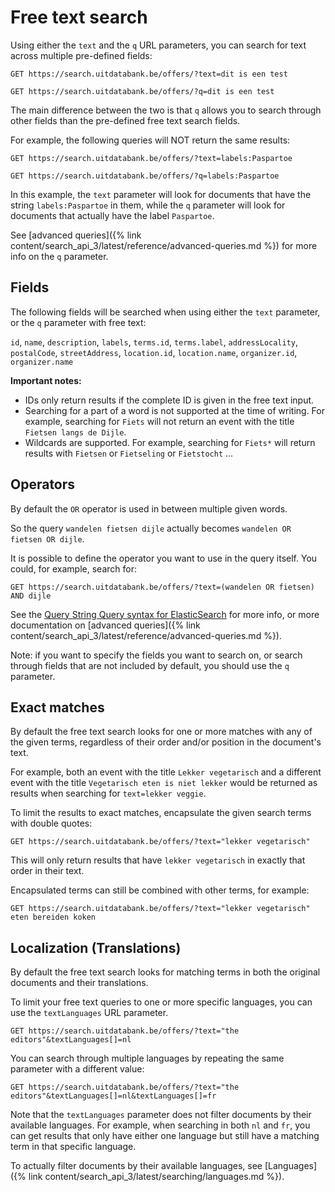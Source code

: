 ---
---

# Free text search

Using either the `text` and the `q` URL parameters, you can search for text across multiple pre-defined fields:

```
GET https://search.uitdatabank.be/offers/?text=dit is een test
```

```
GET https://search.uitdatabank.be/offers/?q=dit is een test
```

The main difference between the two is that `q` allows you to search through other fields than the pre-defined free text search fields.

For example, the following queries will NOT return the same results:

```
GET https://search.uitdatabank.be/offers/?text=labels:Paspartoe
```

```
GET https://search.uitdatabank.be/offers/?q=labels:Paspartoe
```

In this example, the `text` parameter will look for documents that have the string `labels:Paspartoe` in them, while the `q` parameter will look for documents that actually have the label `Paspartoe`.

See [advanced queries]({% link content/search_api_3/latest/reference/advanced-queries.md %}) for more info on the `q` parameter.

## Fields

The following fields will be searched when using either the `text` parameter, or the `q` parameter with free text:

`id`, `name`, `description`, `labels`, `terms.id`, `terms.label`, `addressLocality`, `postalCode`, `streetAddress`, `location.id`, `location.name`, `organizer.id`, `organizer.name`

**Important notes:**

* IDs only return results if the complete ID is given in the free text input.
* Searching for a part of a word is not supported at the time of writing. For example, searching for `Fiets` will not return an event with the title `Fietsen langs de Dijle`.
* Wildcards are supported. For example, searching for `Fiets*` will return results with `Fietsen` or `Fietseling` or `Fietstocht` ...

## Operators

By default the `OR` operator is used in between multiple given words.

So the query `wandelen fietsen dijle` actually becomes `wandelen OR fietsen OR dijle`.

It is possible to define the operator you want to use in the query itself.
You could, for example, search for:

```
GET https://search.uitdatabank.be/offers/?text=(wandelen OR fietsen) AND dijle
```

See the [Query String Query syntax for ElasticSearch](https://www.elastic.co/guide/en/elasticsearch/reference/current/query-dsl-query-string-query.html#query-string-syntax) for more info, or more documentation on [advanced queries]({% link content/search_api_3/latest/reference/advanced-queries.md %}).

Note: if you want to specify the fields you want to search on, or search through fields that are not included by default, you should use the `q` parameter.

## Exact matches

By default the free text search looks for one or more matches with any of the given terms, regardless of their order and/or position in the document's text.

For example, both an event with the title `Lekker vegetarisch` and a different event with the title `Vegetarisch eten is niet lekker` would be returned as results when searching for `text=lekker veggie`.

To limit the results to exact matches, encapsulate the given search terms with double quotes:

```
GET https://search.uitdatabank.be/offers/?text="lekker vegetarisch"
```

This will only return results that have `lekker vegetarisch` in exactly that order in their text.

Encapsulated terms can still be combined with other terms, for example:

```
GET https://search.uitdatabank.be/offers/?text="lekker vegetarisch" eten bereiden koken
```

## Localization \(Translations\)

By default the free text search looks for matching terms in both the original documents and their translations.

To limit your free text queries to one or more specific languages, you can use the `textLanguages` URL parameter.

```
GET https://search.uitdatabank.be/offers/?text="the editors"&textLanguages[]=nl
```

You can search through multiple languages by repeating the same parameter with a different value:

```
GET https://search.uitdatabank.be/offers/?text="the editors"&textLanguages[]=nl&textLanguages[]=fr
```

Note that the `textLanguages` parameter does not filter documents by their available languages. For example, when searching in both `nl` and `fr`, you can get results that only have either one language but still have a matching term in that specific language.

To actually filter documents by their available languages, see [Languages]({% link content/search_api_3/latest/searching/languages.md %}).

